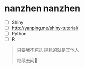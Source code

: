 # nanzhen nanzhen

* [ ] Shiny 
* [ ] http://yanping.me/shiny-tutorial/
* [ ] Python
* [ ] R

> 只要我不尴尬  尴尬的就是其他人
>
> 继续去问💪



